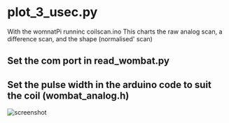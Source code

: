 # plot_3_usec.py

With the womnatPi runninc coilscan.ino
This charts the raw analog scan, a difference scan, and the shape (normalised' scan)

## Set the com port in read_wombat.py
## Set the pulse width in the arduino code to suit the coil (wombat_analog.h)


![screenshot](https://www.wombatpi.net/images/au_one_dollar_scan.PNG)
